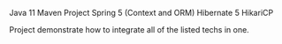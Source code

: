 Java 11
Maven Project
Spring 5 (Context and ORM)
Hibernate 5
HikariCP

Project demonstrate how to integrate all of the listed techs in one.